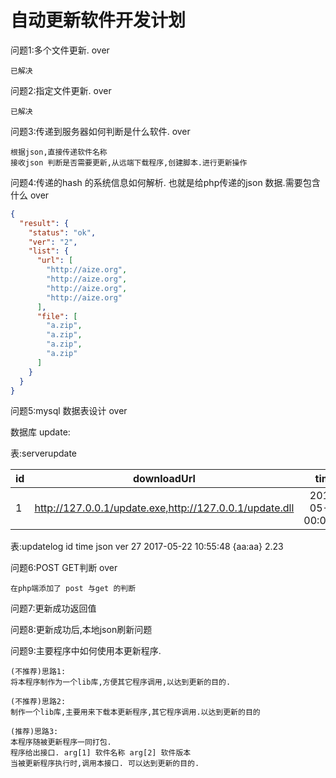 自动更新软件开发计划
===

问题1:多个文件更新.                                                             over
```
已解决
```
问题2:指定文件更新.                                                             over
```
已解决
```
问题3:传递到服务器如何判断是什么软件.                                            over
```
根据json,直接传递软件名称
接收json 判断是否需要更新,从远端下载程序,创建脚本.进行更新操作
```
问题4:传递的hash 的系统信息如何解析. 也就是给php传递的json 数据.需要包含什么        over
``` json
{
  "result": {
    "status": "ok",
    "ver": "2",
    "list": {
      "url": [
        "http://aize.org",
        "http://aize.org",
        "http://aize.org",
        "http://aize.org"
      ],
      "file": [
        "a.zip",
        "a.zip",
        "a.zip",
        "a.zip"
      ]
    }
  }
}
```

问题5:mysql 数据表设计                                                          over

数据库 update:

表:serverupdate

|id |downloadUrl                                               |time                  |version     |exename    |
|-- |:--------------------------------------------------------:|:--------------------:|:----------:|----------:|
|1  |  http://127.0.0.1/update.exe,http://127.0.0.1/update.dll |2017-05-22 00:00:00	  |30	         | update.exe|



表:updatelog
id   time               json    ver
27	2017-05-22 10:55:48	{aa:aa}	2.23

问题6:POST GET判断                                                              over
```
在php端添加了 post 与get 的判断
```
问题7:更新成功返回值


问题8:更新成功后,本地json刷新问题

问题9:主要程序中如何使用本更新程序.
```
(不推荐)思路1:
将本程序制作为一个lib库,方便其它程序调用,以达到更新的目的.

(不推荐)思路2:
制作一个lib库,主要用来下载本更新程序,其它程序调用.以达到更新的目的

(推荐)思路3:
本程序随被更新程序一同打包.
程序给出接口. arg[1] 软件名称 arg[2] 软件版本 
当被更新程序执行时,调用本接口. 可以达到更新的目的.
```
